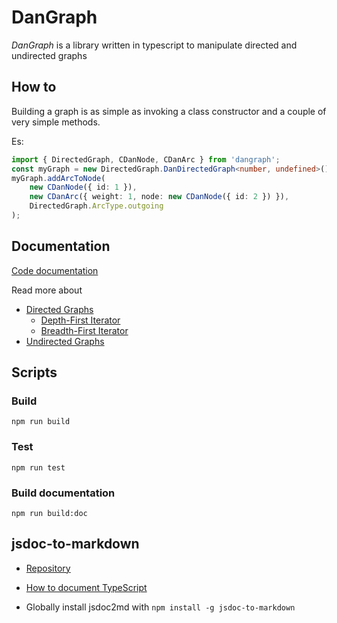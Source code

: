 # DanGraph
_DanGraph_ is a library written in typescript to manipulate directed and undirected graphs

## How to
Building a graph is as simple as invoking a class constructor and a couple of very simple methods.

Es:
```ts
import { DirectedGraph, CDanNode, CDanArc } from 'dangraph';
const myGraph = new DirectedGraph.DanDirectedGraph<number, undefined>();
myGraph.addArcToNode(
    new CDanNode({ id: 1 }),
    new CDanArc({ weight: 1, node: new CDanNode({ id: 2 }) }),
    DirectedGraph.ArcType.outgoing
);
```

## Documentation

[Code documentation](docs/code-documentation.md)

Read more about

  * [Directed Graphs](docs/directedGraph.md)
    - [Depth-First Iterator](docs/directedGraph.md#Depth-First-and-Breadth-First-iterators)
    - [Breadth-First Iterator](docs/directedGraph.md#Depth-First-and-Breadth-First-iterators)
  * [Undirected Graphs](docs/undirectedGraph.md)

## Scripts
### Build
`npm run build`
### Test
`npm run test`
### Build documentation
`npm run build:doc`

## jsdoc-to-markdown
* [Repository](https://github.com/jsdoc2md/jsdoc-to-markdown)

* [How to document TypeScript](https://github.com/jsdoc2md/jsdoc-to-markdown/wiki/How-to-document-TypeScript)

* Globally install jsdoc2md with `npm install -g jsdoc-to-markdown`
